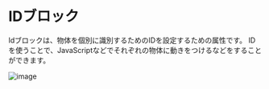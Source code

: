 # IDブロック

Idブロックは、物体を個別に識別するためのIDを設定するための属性です。
IDを使うことで、JavaScriptなどでそれぞれの物体に動きをつけるなどをすることができます。

![image](https://github.com/levelenter/blockvrock_doc/assets/43167728/cdb537bd-98b0-4722-9516-4f7e173b1c0a)
